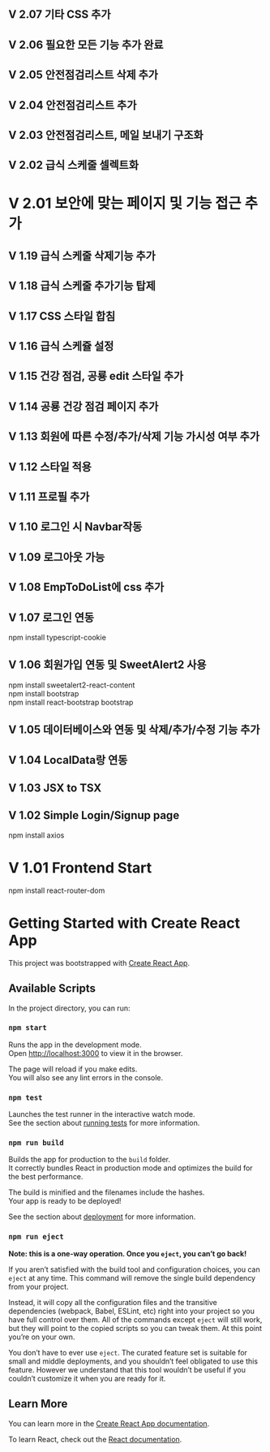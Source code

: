 ## V 2.07 기타 CSS 추가

## V 2.06 필요한 모든 기능 추가 완료

## V 2.05 안전점검리스트 삭제 추가

## V 2.04 안전점검리스트 추가

## V 2.03 안전점검리스트, 메일 보내기 구조화

## V 2.02 급식 스케줄 셀렉트화

# V 2.01 보안에 맞는 페이지 및 기능 접근 추가

## V 1.19 급식 스케줄 삭제기능 추가

## V 1.18 급식 스케줄 추가기능 탑제

## V 1.17 CSS 스타일 합침

## V 1.16 급식 스케쥴 설정

## V 1.15 건강 점검, 공룡 edit 스타일 추가

## V 1.14 공룡 건강 점검 페이지 추가

## V 1.13 회원에 따른 수정/추가/삭제 기능 가시성 여부 추가

## V 1.12 스타일 적용

## V 1.11 프로필 추가

## V 1.10 로그인 시 Navbar작동

## V 1.09 로그아웃 가능

## V 1.08 EmpToDoList에 css 추가

## V 1.07 로그인 연동
npm install typescript-cookie

## V 1.06 회원가입 연동 및 SweetAlert2 사용
npm install sweetalert2-react-content\
npm install bootstrap\
npm install react-bootstrap bootstrap

## V 1.05 데이터베이스와 연동 및 삭제/추가/수정 기능 추가

## V 1.04 LocalData랑 연동

## V 1.03 JSX to TSX

## V 1.02 Simple Login/Signup page
npm install axios

# V 1.01 Frontend Start
npm install react-router-dom

# Getting Started with Create React App

This project was bootstrapped with [Create React App](https://github.com/facebook/create-react-app).

## Available Scripts

In the project directory, you can run:

### `npm start`

Runs the app in the development mode.\
Open [http://localhost:3000](http://localhost:3000) to view it in the browser.

The page will reload if you make edits.\
You will also see any lint errors in the console.

### `npm test`

Launches the test runner in the interactive watch mode.\
See the section about [running tests](https://facebook.github.io/create-react-app/docs/running-tests) for more information.

### `npm run build`

Builds the app for production to the `build` folder.\
It correctly bundles React in production mode and optimizes the build for the best performance.

The build is minified and the filenames include the hashes.\
Your app is ready to be deployed!

See the section about [deployment](https://facebook.github.io/create-react-app/docs/deployment) for more information.

### `npm run eject`

**Note: this is a one-way operation. Once you `eject`, you can’t go back!**

If you aren’t satisfied with the build tool and configuration choices, you can `eject` at any time. This command will remove the single build dependency from your project.

Instead, it will copy all the configuration files and the transitive dependencies (webpack, Babel, ESLint, etc) right into your project so you have full control over them. All of the commands except `eject` will still work, but they will point to the copied scripts so you can tweak them. At this point you’re on your own.

You don’t have to ever use `eject`. The curated feature set is suitable for small and middle deployments, and you shouldn’t feel obligated to use this feature. However we understand that this tool wouldn’t be useful if you couldn’t customize it when you are ready for it.

## Learn More

You can learn more in the [Create React App documentation](https://facebook.github.io/create-react-app/docs/getting-started).

To learn React, check out the [React documentation](https://reactjs.org/).
